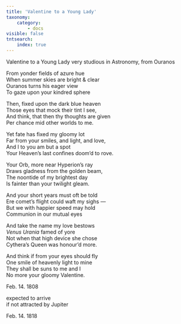 ```yaml
---
title: 'Valentine to a Young Lady'
taxonomy:
    category:
        - docs
visible: false
tntsearch:
    index: true
---
```


<span class="pencil">Valentine to a Young Lady very studious in Astronomy, from Ouranos</span>

From yonder fields of azure hue  
When summer skies are bright & clear  
Ouranos turns his eager view  
To gaze upon your kindred sphere

Then, fixed upon the dark blue heaven  
Those eyes that mock their tint I see,  
And think, that then thy thoughts are given  
Per chance mid other worlds to me.

Yet fate has fixed my gloomy lot  
Far from your smiles, and light, and love,  
And I to you am but a spot  
Your Heaven’s last confines doom’d to rove.

Your Orb, more near Hyperion’s ray  
Draws gladness from the golden beam,  
The noontide of my brightest day  
Is fainter than your twilight gleam.

And your short years must oft be told  
Ere comet’s flight could waft my sighs —  
But we with happier speed may hold  
Communion in our mutual eyes

And take the name my love bestows  
*Venus Urania* famed of yore  
Not when that high device she chose  
Cythera’s Queen was honour’d more.

And think if from your eyes should fly  
One smile of heavenly light to mine  
They shall be suns to me and I  
No more your gloomy Valentine.

<span class="pencil">Feb. 14. 1808</span>

<span class="pencil">expected to arrive  
if not attracted by Jupiter</span>

<span class="pencil">Feb. 14. 1818</span>

